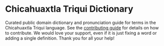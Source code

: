 
# Chicahuaxtla Triqui Dictionary

Curated public domain dictionary and pronunciation guide for terms in the Chicahuaxtla Triqui language. See the [contributing guide](https://github.com/drumworkteam/term/blob/make/.github/contributing.md) for details on how to contribute. We would love your support, even if it is just fixing a word or adding a single definition. Thank you for all your help!